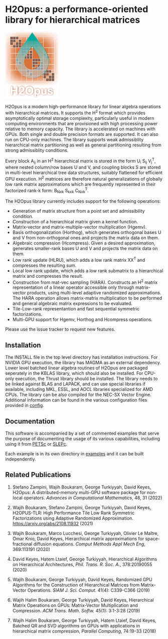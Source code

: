 # H2Opus: a performance-oriented library for hierarchical matrices

<!-- <p align=center> -->
![h2opus logo](doc/logo.png "H2Opus")
<!-- </p> -->

H2Opus is a modern high-performance library for linear algebra operations with hierarchical matrices. It supports the H<sup>2</sup> format which provides asymptotically optimal storage complexity, particularly useful in modern computing environments that are provisioned with high processing power relative to memory capacity. The library is accelerated on machines with GPUs. Both single and double precision formats are supported. It can also run on CPU-only machines. The library supports weak admissiblity hierarchical matrix partitioning as well as general partitioning resulting from strong admissiblity conditions.

Every block A<sub>ij</sub> in an H<sup>2</sup> hierarchical matrix is stored in the form U<sub>i</sub> S<sub>ij</sub> V<sub>j</sub><sup>T</sup>, where nested column/row bases U and V, and coupling blocks S are stored in multi-level hierarchical tree data structures, suitably flattened for efficient GPU execution. H<sup>2</sup> matrices are therefore natural generalizations of globally low rank matrix approximations which are frequently represented in their factorized rank-k form: B<sub>Nxk</sub> S<sub>kxk</sub> C<sub>Nxk</sub></sub><sup>T</sup>.

The H2Opus library currently includes support for the following operations:

* Generation of matrix structure from a point set and admissibility condition.
* Construction of a hierarchical matrix given a kernel function.
* Matrix-vector and matrix-multiple-vector multiplication (Hgemv).
* Basis orthogonalization (Horthog), which generates orthogonal bases U and V from non-orthogonal ones and projects the matrix data on them.
* Algebraic compression (Hcompress). Given a desired approximation, generates smaller-rank bases U and V and projects the matrix data on them.
* Low rank update (HLRU), which adds a low rank matrix XX<sup>T</sup> and compresses the resulting sum.
* Local low rank update, which adds a low rank submatrix to a hierarchical matrix and compresses the result.
* Construction from mat-vec sampling (HARA). Constructs an H<sup>2</sup> matrix representation of a linear operator accessible only through matrix-vector products, using multi-level adaptive randomized approximations. The HARA operation allows matrix-matrix multiplication to be performed and general algebraic matrix expressions to be evaluated.
* Tile-Low-rank representantion and fast sequential symmetric factorizations.
* Multi-GPU support for Hgemv, Horthog and Hcompress operations.

Please use the issue tracker to request new features.

## Installation

The INSTALL file in the top level directory has installation instructions. For NVIDIA GPU execution, the library has MAGMA as an external dependency. Lower level batched linear algebra routines of H2Opus are packaged seperately in the KBLAS library, which should also be installed. For CPU-only execution, the Thrust library should be installed. The library needs to be linked against BLAS and LAPACK, and can use special libraries if available, including MKL, ESSL, and AOCL libraries specialized for AMD CPUs. The library can be also compiled for the NEC-SX Vector Engine. Additional information can be found in the various configuration files provided in [config](config/).

## Documentation

This software is accompanied by a set of commented examples that serve the purpose of documenting the usage of its various capabilities, including using it from [PETSc](https://petsc.org/) or [SLEPc](https://slepc.upv.es/).

Each example is in its own directory in [examples](examples/) and it can be built independently.

## Related Publications

1. Stefano Zampini, Wajih Boukaram, George Turkiyyah, David Keyes, H2Opus: A distributed-memory multi-GPU software package for non-local operators. *Advances in Computational Mathematics*, 48, 31 (2022)

2. Wajih Boukaram, Stefano Zampini, George Turkiyyah, David Keyes, H2OPUS-TLR: High Performance Tile Low Rank Symmetric Factorizations using Adaptive Randomized Approximation. https://arxiv.org/abs/2108.11932 (2021)

3. Wajih Boukaram, Marco Lucchesi, George Turkiyyah, Olivier Le Maître, Omar Knio, David Keyes,  Hierarchical matrix approximations for space-fractional diffusion equations. *Comput Methods Appl Mech Eng*, 369:113191 (2020)

4. David Keyes, Hatem Ltaief, George Turkiyyah, Hierarchical Algorithms on Hierarchical Architectures, *Phil. Trans. R. Soc. A.*, 378:20190055 (2020)

5. Wajih Boukaram, George Turkiyyah, David Keyes, Randomized GPU Algorithms for the Construction of Hierarchical Matrices from Matrix-Vector Operations. *SIAM J. Sci. Comput.* 41(4): C339-C366 (2019)

6. Wajih Halim Boukaram, George Turkiyyah, David Keyes, Hierarchical Matrix Operations on GPUs: Matrix-Vector Multiplication and Compression. *ACM Trans. Math. Softw.* 45(1): 3:1-3:28 (2019)

7. Wajih Halim Boukaram, George Turkiyyah, Hatem Ltaief, David Keyes, Batched QR and SVD algorithms on GPUs with applications in hierarchical matrix compression, *Parallel Computing*, 74:19-33 (2018)
